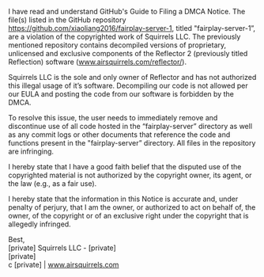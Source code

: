 I have read and understand GitHub's Guide to Filing a DMCA Notice. The file(s) listed in the GitHub repository https://github.com/xiaoliang2016/fairplay-server-1, titled "fairplay-server-1”, are a violation of the copyrighted work of Squirrels LLC. The previously mentioned repository contains decompiled versions of proprietary, unlicensed and exclusive components of the Reflector 2 (previously titled Reflection) software (www.airsquirrels.com/reflector/).

Squirrels LLC is the sole and only owner of Reflector and has not authorized this illegal usage of it’s software. Decompiling our code is not allowed per our EULA and posting the code from our software is forbidden by the DMCA.

To resolve this issue, the user needs to immediately remove and discontinue use of all code hosted in the “fairplay-server” directory as well as any commit logs or other documents that reference the code and functions present in the "fairplay-server” directory. All files in the repository are infringing.

I hereby state that I have a good faith belief that the disputed use of the copyrighted material is not authorized by the copyright owner, its agent, or the law (e.g., as a fair use).

I hereby state that the information in this Notice is accurate and, under penalty of perjury, that I am the owner, or authorized to act on behalf of, the owner, of the copyright or of an exclusive right under the copyright that is allegedly infringed.

Best,  
[private]
Squirrels LLC - [private]  
[private]  
c [private] | www.airsquirrels.com 
